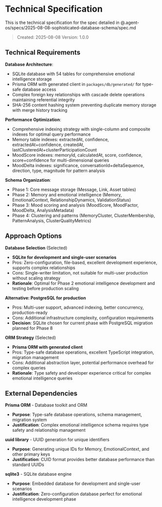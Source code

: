 # Technical Specification

This is the technical specification for the spec detailed in @.agent-os/specs/2025-08-08-sophisticated-database-schema/spec.md

> Created: 2025-08-08
> Version: 1.0.0

## Technical Requirements

**Database Architecture**:

- SQLite database with 54 tables for comprehensive emotional intelligence storage
- Prisma ORM with generated client in `packages/db/generated/` for type-safe database access
- Complex foreign key relationships with cascade delete operations maintaining referential integrity
- SHA-256 content hashing system preventing duplicate memory storage with merge history tracking

**Performance Optimization**:

- Comprehensive indexing strategy with single-column and composite indexes for optimal query performance
- Memory table indexes: extractedAt, confidence, extractedAt+confidence, createdAt, lastClusteredAt+clusterParticipationCount
- MoodScore indexes: memoryId, calculatedAt, score, confidence, score+confidence for multi-dimensional queries
- MoodDelta indexes: significance, conversationId+deltaSequence, direction, type, magnitude for pattern analysis

**Schema Organization**:

- Phase 1: Core message storage (Message, Link, Asset tables)
- Phase 2: Memory and emotional intelligence (Memory, EmotionalContext, RelationshipDynamics, ValidationStatus)
- Phase 3: Mood scoring and analysis (MoodScore, MoodFactor, MoodDelta, AnalysisMetadata)
- Phase 4: Clustering and patterns (MemoryCluster, ClusterMembership, PatternAnalysis, ClusterQualityMetrics)

## Approach Options

**Database Selection** (Selected)

- **SQLite for development and single-user scenarios**
- Pros: Zero-configuration, file-based, excellent development experience, supports complex relationships
- Cons: Single-writer limitation, not suitable for multi-user production without scaling strategy
- **Rationale**: Optimal for Phase 2 emotional intelligence development and testing before production scaling

**Alternative: PostgreSQL for production**

- Pros: Multi-user support, advanced indexing, better concurrency, production-ready
- Cons: Additional infrastructure complexity, configuration requirements
- **Decision**: SQLite chosen for current phase with PostgreSQL migration planned for Phase 8

**ORM Strategy** (Selected)

- **Prisma ORM with generated client**
- Pros: Type-safe database operations, excellent TypeScript integration, migration management
- Cons: Additional abstraction layer, potential performance overhead for complex queries
- **Rationale**: Type safety and developer experience critical for complex emotional intelligence queries

## External Dependencies

**Prisma ORM** - Database toolkit and ORM

- **Purpose**: Type-safe database operations, schema management, migration system
- **Justification**: Complex emotional intelligence schema requires type safety and relationship management

**uuid library** - UUID generation for unique identifiers

- **Purpose**: Generating unique IDs for Memory, EmotionalContext, and other primary keys
- **Justification**: CUID format provides better database performance than standard UUIDs

**sqlite3** - SQLite database engine

- **Purpose**: Embedded database for development and single-user scenarios
- **Justification**: Zero-configuration database perfect for emotional intelligence development phase
